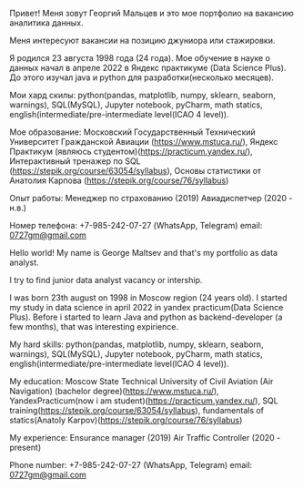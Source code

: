 Привет! Меня зовут Георгий Мальцев и это мое портфолио на вакансию аналитика данных.

Меня интересуют вакансии на позицию джуниора или стажировки.

Я родился 23 августа 1998 года (24 года). Мое обучение в науке о данных начал в апреле 2022 в Яндекс практикуме (Data Science Plus). До этого изучал java и python для разработки(несколько месяцев).

Мои хард скилы: 
python(pandas, matplotlib, numpy, sklearn, seaborn, warnings), SQL(MySQL), Jupyter notebook, pyCharm, 
math statics, english(intermediate/pre-intermediate level(ICAO 4 level)).

Мое образование: Московский Государственный Технический Университет Гражданской Авиации (https://www.mstuca.ru/), Яндекс Практикум (являюсь студентом)(https://practicum.yandex.ru/), Интерактивный тренажер по SQL (https://stepik.org/course/63054/syllabus), Основы статистики от Анатолия Карпова (https://stepik.org/course/76/syllabus)

Опыт работы:
Менеджер по страхованию (2019)
Авиадиспетчер (2020 - н.в.)

Номер телефона: +7-985-242-07-27 (WhatsApp, Telegram)
email: 0727gm@gmail.com


Hello world! My name is George Maltsev and that's my portfolio as data analyst. 

I try to find junior data analyst vacancy or intership.

I was born 23th august on 1998 in Moscow region (24 years old).
I started my study in data science in april 2022 in yandex practicum(Data Science Plus). Before i started to learn Java and python as backend-developer (a few months), 
that was interesting expirience.

My hard skills: 
python(pandas, matplotlib, numpy, sklearn, seaborn, warnings), SQL(MySQL), Jupyter notebook, pyCharm, 
math statics, english(intermediate/pre-intermediate level(ICAO 4 level)).

My education: 
Moscow State Technical University of Civil Aviation (Air Navigation) (bachelor degree)(https://www.mstuca.ru/), YandexPracticum(now i am student)(https://practicum.yandex.ru/), 
SQL training(https://stepik.org/course/63054/syllabus), fundamentals of statics(Anatoly Karpov)(https://stepik.org/course/76/syllabus)

My experience:
Ensurance manager (2019)
Air Traffic Controller (2020 - present)

Phone number: +7-985-242-07-27 (WhatsApp, Telegram)
email: 0727gm@gmail.com

